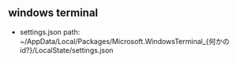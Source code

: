 
## windows terminal

- settings.json path: ~/AppData/Local/Packages/Microsoft.WindowsTerminal_{何かのid?}/LocalState/settings.json
